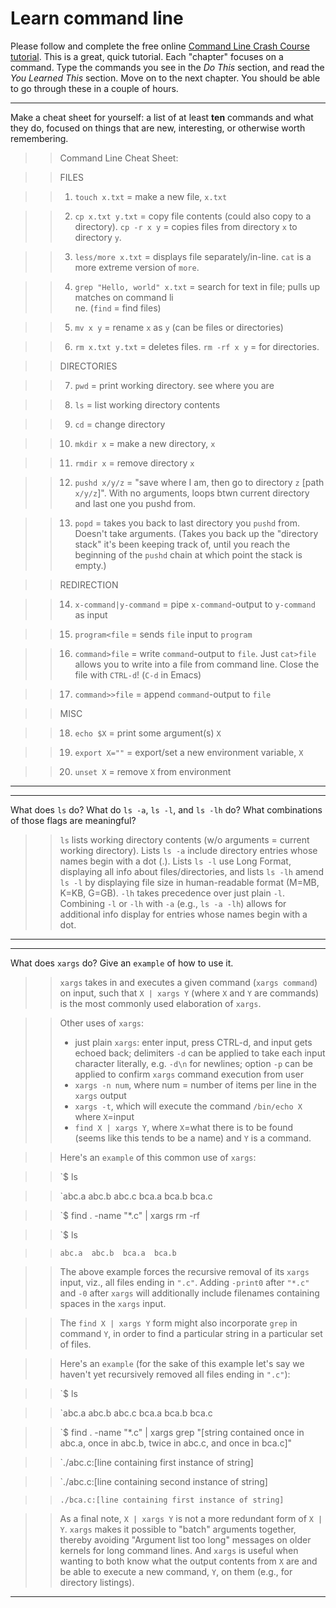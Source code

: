 # Learn command line

Please follow and complete the free online [Command Line Crash Course
tutorial](http://cli.learncodethehardway.org/book/). This is a great,
quick tutorial. Each "chapter" focuses on a command. Type the commands
you see in the _Do This_ section, and read the _You Learned This_
section. Move on to the next chapter. You should be able to go through
these in a couple of hours.


---

Make a cheat sheet for yourself: a list of at least **ten** commands and what they do, focused on things that are new, interesting, or otherwise worth remembering.

> > Command Line Cheat Sheet:

> > FILES

> > 1. `touch x.txt` = make a new file, `x.txt`

> > 2. `cp x.txt y.txt` = copy file contents (could also copy to a directory). `cp -r x y` = copies files from directory `x` to directory `y`.

> > 3. `less/more x.txt` = displays file separately/in-line. `cat` is a\
 more extreme version of `more`.

> > 4. `grep "Hello, world" x.txt` = search for text in file; pulls up matches on command li\
ne. (`find` = find files)

> > 5. `mv x y` = rename `x` as `y` (can be files or directories)

> > 6. `rm x.txt y.txt` = deletes files. `rm -rf x y` = for directories.


> > DIRECTORIES

> > 7. `pwd` = print working directory. see where you are

> > 8. `ls` = list working directory contents

> > 9. `cd` = change directory

> > 10. `mkdir x` = make a new directory, `x`

> > 11. `rmdir x` = remove directory `x` 

> > 12. `pushd x/y/z` = "save where I am, then go to directory `z` [path `x/y/z`]". With no arguments, loops btwn current directory and last one you pushd from.

> > 13. `popd` = takes you back to last directory you `pushd` from. Doesn't take arguments. (Takes you back up the "directory stack" it's been keeping track of, until you reach the beginning of the `pushd` chain at which point the stack is empty.)


> > REDIRECTION 

> > 14. `x-command|y-command` = pipe `x-command`-output to `y-command` as input

> > 15. `program<file` = sends `file` input to `program`

> > 16. `command>file` = write `command`-output to `file`. Just `cat>file` allows you to write into a file from command line. Close the file with `CTRL-d`! (`C-d` in Emacs)

> > 17. `command>>file` = append `command`-output to `file`


> > MISC

> > 18. `echo $X` = print some argument(s) `X`

> > 19. `export X=""` = export/set a new environment variable, `X`

> > 20. `unset X` = remove `X` from environment


---


---

What does `ls` do? What do `ls -a`, `ls -l`, and `ls -lh` do? What combinations of those flags are meaningful?

> > `ls` lists working directory contents (w/o arguments = current working directory). Lists `ls -a` include directory entries whose names begin with a dot (.). Lists `ls -l` use Long Format, displaying all info about files/directories, and lists `ls -lh` amend `ls -l` by displaying file size in human-readable format (M=MB, K=KB, G=GB). `-lh` takes precedence over just plain `-l`. Combining `-l` or `-lh` with `-a` (e.g., `ls -a -lh`) allows for additional info display for entries whose names begin with a dot. 

---


---

What does `xargs` do? Give an `example` of how to use it.

> > `xargs` takes in and executes a given command (`xargs command`) on input, such that `X | xargs Y` (where `X` and `Y` are commands) is the most commonly used elaboration of `xargs`. 

> > Other uses of `xargs`:
> > - just plain `xargs`: enter input, press CTRL-d, and input gets echoed back; delimiters `-d` can be applied to take each input character literally, e.g. `-d\n` for newlines; option `-p` can be applied to confirm `xargs` command execution from user
> > - `xargs -n num`, where num = number of items per line in the `xargs` output
> > - `xargs -t`, which will execute the command `/bin/echo X` where `X`=input
> > - `find X | xargs Y`, where `X`=what there is to be found (seems like this tends to be a name) and `Y` is a command. 

> > Here's an `example` of this common use of `xargs`: 

> > `$ ls

> > `abc.a  abc.b  abc.c  bca.a  bca.b  bca.c

> > `$ find . -name "*.c" | xargs rm -rf

> > `$ ls

> > `abc.a  abc.b  bca.a  bca.b`

> > The above example forces the recursive removal of its `xargs` input, viz., all files ending in `".c"`. Adding `-print0` after `"*.c"` and `-0` after `xargs` will additionally include filenames containing spaces in the `xargs` input.

> > The `find X | xargs Y` form might also incorporate `grep` in command `Y`, in order to find a particular string in a particular set of files.

> > Here's an `example` (for the sake of this example let's say we haven't yet recursively removed all files ending in `".c"`):

> > `$ ls

> > `abc.a  abc.b  abc.c  bca.a  bca.b  bca.c

> > `$ find . -name "*.c" | xargs grep "[string contained once in abc.a, once in abc.b, twice in abc.c, and once in bca.c]"

> > `./abc.c:[line containing first instance of string]

> > `./abc.c:[line containing second instance of string]

> > `./bca.c:[line containing first instance of string]`


> > As a final note, `X | xargs Y` is not a more redundant form of `X | Y`. `xargs` makes it possible to "batch" arguments together, thereby avoiding "Argument list too long" messages on older kernels for long command lines. And `xargs` is useful when wanting to both know what the output contents from `X` are and be able to execute a new command, `Y`, on them (e.g., for directory listings).

---

